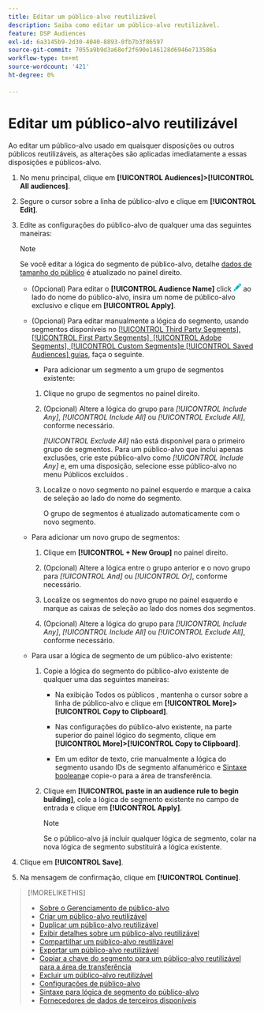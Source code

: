 ```yaml
---
title: Editar um público-alvo reutilizável
description: Saiba como editar um público-alvo reutilizável.
feature: DSP Audiences
exl-id: 6a3145b9-2d30-4040-8893-0fb7b3f86597
source-git-commit: 7055a9b9d3a68ef2f690e146128d6946e713586a
workflow-type: tm+mt
source-wordcount: '421'
ht-degree: 0%

---
```


# Editar um público-alvo reutilizável

Ao editar um público-alvo usado em quaisquer disposições ou outros públicos reutilizáveis, as alterações são aplicadas imediatamente a essas disposições e públicos-alvo.<!-- verify -->

1. No menu principal, clique em **[!UICONTROL Audiences]>[!UICONTROL All audiences]**.

1. Segure o cursor sobre a linha de público-alvo e clique em **[!UICONTROL Edit]**.

1. Edite as configurações do público-alvo de qualquer uma das seguintes maneiras:

   >[!NOTE]
   >
   >Se você editar a lógica do segmento de público-alvo, detalhe [dados de tamanho do público](audience-about.md) é atualizado no painel direito.

   * (Opcional) Para editar o **[!UICONTROL Audience Name]** click ![Editar](/help/dsp/assets/edit.png) ao lado do nome do público-alvo, insira um nome de público-alvo exclusivo e clique em **[!UICONTROL Apply]**.

   * (Opcional) Para editar manualmente a lógica do segmento, usando segmentos disponíveis no [[!UICONTROL Third Party Segments], [!UICONTROL First Party Segments], [!UICONTROL Adobe Segments], [!UICONTROL Custom Segments]e [!UICONTROL Saved Audiences] guias](audience-settings.md), faça o seguinte.

      * Para adicionar um segmento a um grupo de segmentos existente:
      1. Clique no grupo de segmentos no painel direito.

      1. (Opcional) Altere a lógica do grupo para *[!UICONTROL Include Any]*, *[!UICONTROL Include All]* ou *[!UICONTROL Exclude All]*, conforme necessário.

         *[!UICONTROL Exclude All]* não está disponível para o primeiro grupo de segmentos. Para um público-alvo que inclui apenas exclusões, crie este público-alvo como *[!UICONTROL Include Any]* e, em uma disposição, selecione esse público-alvo no menu Públicos excluídos .

      1. Localize o novo segmento no painel esquerdo e marque a caixa de seleção ao lado do nome do segmento.

         O grupo de segmentos é atualizado automaticamente com o novo segmento.
   * Para adicionar um novo grupo de segmentos:

      1. Clique em **[!UICONTROL + New Group]** no painel direito.

      1. (Opcional) Altere a lógica entre o grupo anterior e o novo grupo para *[!UICONTROL And]* ou *[!UICONTROL Or]*, conforme necessário.

      1. Localize os segmentos do novo grupo no painel esquerdo e marque as caixas de seleção ao lado dos nomes dos segmentos.

      1. (Opcional) Altere a lógica do grupo para *[!UICONTROL Include Any]*, *[!UICONTROL Include All]* ou *[!UICONTROL Exclude All]*, conforme necessário.
   * Para usar a lógica de segmento de um público-alvo existente:

      1. Copie a lógica do segmento do público-alvo existente de qualquer uma das seguintes maneiras:

         * Na exibição Todos os públicos , mantenha o cursor sobre a linha de público-alvo e clique em **[!UICONTROL More]>[!UICONTROL Copy to Clipboard]**.

         * Nas configurações do público-alvo existente, na parte superior do painel lógico do segmento, clique em **[!UICONTROL More]>[!UICONTROL Copy to Clipboard]**.

         * Em um editor de texto, crie manualmente a lógica do segmento usando IDs de segmento alfanumérico e [Sintaxe booleana](audience-segment-logic-syntax.md)e copie-o para a área de transferência.
      1. Clique em **[!UICONTROL paste in an audience rule to begin building]**, cole a lógica de segmento existente no campo de entrada e clique em **[!UICONTROL Apply]**.

         >[!NOTE]
         >
         >Se o público-alvo já incluir qualquer lógica de segmento, colar na nova lógica de segmento substituirá a lógica existente.





1. Clique em **[!UICONTROL Save]**.

1. Na mensagem de confirmação, clique em **[!UICONTROL Continue]**.

>[!MORELIKETHIS]
>
>* [Sobre o Gerenciamento de público-alvo](audience-about.md)
>* [Criar um público-alvo reutilizável](reusable-audience-create.md)
>* [Duplicar um público-alvo reutilizável](reusable-audience-duplicate.md)
>* [Exibir detalhes sobre um público-alvo reutilizável](reusable-audience-view-details.md)
>* [Compartilhar um público-alvo reutilizável](reusable-audience-share.md)
>* [Exportar um público-alvo reutilizável](reusable-audience-export.md)
>* [Copiar a chave do segmento para um público-alvo reutilizável para a área de transferência](reusable-audience-clipboard.md)
>* [Excluir um público-alvo reutilizável](reusable-audience-delete.md)
>* [Configurações de público-alvo](audience-settings.md)
>* [Sintaxe para lógica de segmento do público-alvo](audience-segment-logic-syntax.md)
>* [Fornecedores de dados de terceiros disponíveis](third-party-data-providers.md)

